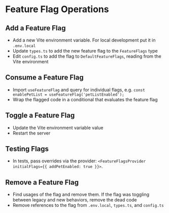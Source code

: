 # Feature Flag Operations

## Add a Feature Flag

- Add a new Vite environment variable. For local development put it in `.env.local`
- Update `types.ts` to add the new feature flag to the `FeatureFlags` type
- Edit `config.ts` to add the flag to `DefaultFeatureFlags`, reading from the Vite environment

## Consume a Feature Flag

- Import `useFeatureFlag` and query for individual flags, e.g. `const enablePetList = useFeatureFlag('petListEnabled');`
- Wrap the flagged code in a conditional that evaluates the feature flag

## Toggle a Feature Flag

- Update the Vite environment variable value
- Restart the server

## Testing Flags

- In tests, pass overrides via the provider: `<FeatureFlagsProvider initialFlags={{ addPetEnabled: true }}>`.

## Remove a Feature Flag

- Find usages of the flag and remove them. If the flag was toggling between legacy and new behaviors, remove the dead
  code
- Remove references to the flag from `.env.local`, `types.ts`, and `config.ts`
